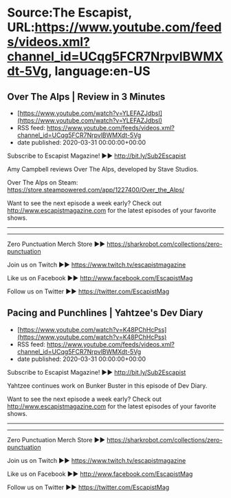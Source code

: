 # Source:The Escapist, URL:https://www.youtube.com/feeds/videos.xml?channel_id=UCqg5FCR7NrpvlBWMXdt-5Vg, language:en-US

## Over The Alps | Review in 3 Minutes
 - [https://www.youtube.com/watch?v=YLEFAZJdbsI](https://www.youtube.com/watch?v=YLEFAZJdbsI)
 - RSS feed: https://www.youtube.com/feeds/videos.xml?channel_id=UCqg5FCR7NrpvlBWMXdt-5Vg
 - date published: 2020-03-31 00:00:00+00:00

Subscribe to Escapist Magazine! ►► http://bit.ly/Sub2Escapist

Amy Campbell reviews Over The Alps, developed by Stave Studios.

Over The Alps on Steam: https://store.steampowered.com/app/1227400/Over_the_Alps/

Want to see the next episode a week early? Check out http://www.escapistmagazine.com for the latest episodes of your favorite shows.

---



---


Zero Punctuation Merch Store ►► https://sharkrobot.com/collections/zero-punctuation 

Join us on Twitch ►► https://www.twitch.tv/escapistmagazine 

Like us on Facebook ►► http://www.facebook.com/EscapistMag

Follow us on Twitter ►► https://twitter.com/EscapistMag

## Pacing and Punchlines | Yahtzee's Dev Diary
 - [https://www.youtube.com/watch?v=K48PChHcPss](https://www.youtube.com/watch?v=K48PChHcPss)
 - RSS feed: https://www.youtube.com/feeds/videos.xml?channel_id=UCqg5FCR7NrpvlBWMXdt-5Vg
 - date published: 2020-03-31 00:00:00+00:00

Subscribe to Escapist Magazine! ►► http://bit.ly/Sub2Escapist

Yahtzee continues work on Bunker Buster in this episode of Dev Diary. 

Want to see the next episode a week early? Check out http://www.escapistmagazine.com for the latest episodes of your favorite shows.

---



---


Zero Punctuation Merch Store ►► https://sharkrobot.com/collections/zero-punctuation 

Join us on Twitch ►► https://www.twitch.tv/escapistmagazine 

Like us on Facebook ►► http://www.facebook.com/EscapistMag

Follow us on Twitter ►► https://twitter.com/EscapistMag

